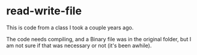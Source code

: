 # read-write-file

This is code from a class I took a couple years ago.

The code needs compiling, and a Binary file was in the original folder, but I am not sure if that was necessary or not (it's been awhile).
